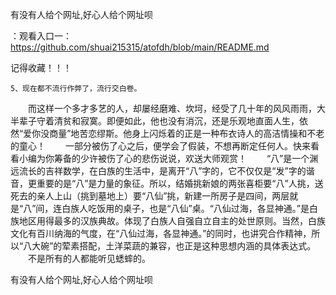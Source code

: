 有没有人给个网址,好心人给个网址呗

：观看入口一：https://github.com/shuai215315/atofdh/blob/main/README.md


记得收藏！！！



	5、现在都不流行作弊了，流行交白卷。
　　而这样一个多才多艺的人，却屡经磨难、坎坷，经受了几十年的风风雨雨，大半辈子守着清贫和寂寞。即便如此，他也没有消沉，还是乐观地直面人生，依然“爱你没商量”地苦恋缪斯。他身上闪烁着的正是一种布衣诗人的高洁情操和不老的童心！
　　一部分被伤了心之后，便学会了假装，不想再断定任何人。快来看看小编为你筹备的少许被伤了心的悲伤说说，欢送大师观赏！
　　“八”是一个渊远流长的吉祥数学，在白族的生活中，是离开“八”字的，它不仅仅是“发”字的谐音，更重要的是“八”是力量的象征。所以，结婚挑新娘的两张喜柜要“八”人挑，送死去的亲人上山（挑到墓地上）要“八仙”挑，新建一所房子是四间，两层就是“八”间，连白族人吃饭用的桌子，也是“八仙”桌。“八仙过海，各显神通。”是白族地区用得最多的汉族典故。体现了白族人自强自立自主的处世原则。当然，白族文化有百川纳海的气度，在“八仙过海，各显神通。”的同时，也讲究合作精神，所以“八大碗”的荤素搭配，土洋菜蔬的兼容，也正是这种思想内涵的具体表达式。
　　不是所有的人都能听见蟋蟀的。







有没有人给个网址,好心人给个网址呗
